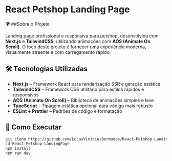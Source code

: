 #  React Petshop Landing Page

🌍 ##Sobre o Projeto

Landing page profissional e responsiva para petshop, desenvolvida com **Next.js** e **TailwindCSS**, utilizando animações com **AOS (Animate On Scroll)**. O foco deste projeto é fornecer uma experiência moderna, visualmente atraente e com carregamento rápido.

## 🛠 Tecnologias Utilizadas

- **Next.js** – Framework React para renderização SSR e geração estática
- **TailwindCSS** – Framework CSS utilitário para estilos rápidos e responsivos
- **AOS (Animate On Scroll)** – Biblioteca de animações simples e leve
- **TypeScript** – Tipagem estática opcional para código mais robusto
- **ESLint + Prettier** – Padrões de código e formatação

## 🚀 Como Executar  

```bash
git clone https://github.com/LucasViniciusBermudes/React-Petshop-LandingPage.git
cd React-Petshop-LandingPage
npm install
npm run dev
